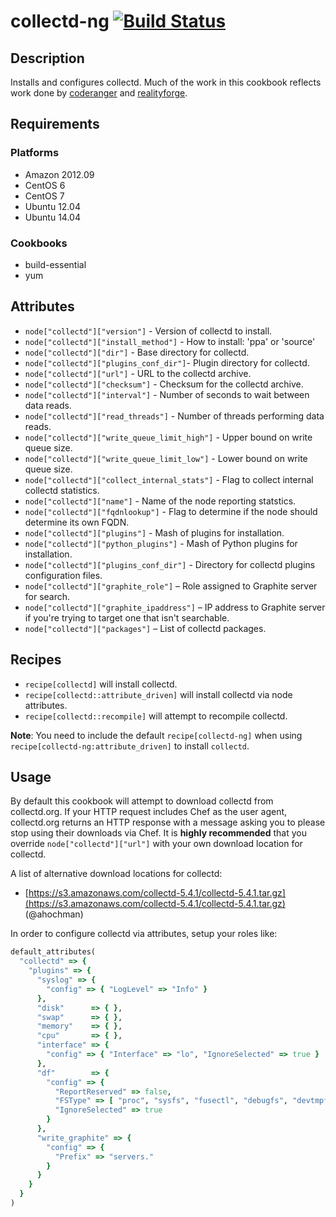 # collectd-ng [![Build Status](https://secure.travis-ci.org/hectcastro/chef-collectd.png?branch=develop)](http://travis-ci.org/hectcastro/chef-collectd)

## Description

Installs and configures collectd.  Much of the work in this cookbook reflects
work done by [coderanger](https://github.com/coderanger/chef-collectd) and
[realityforge](https://github.com/realityforge/chef-collectd).

## Requirements

### Platforms

* Amazon 2012.09
* CentOS 6
* CentOS 7
* Ubuntu 12.04
* Ubuntu 14.04

### Cookbooks

* build-essential
* yum

## Attributes

* `node["collectd"]["version"]` - Version of collectd to install.
* `node["collectd"]["install_method"]` - How to install: 'ppa' or 'source'
* `node["collectd"]["dir"]` - Base directory for collectd.
* `node["collectd"]["plugins_conf_dir"]`- Plugin directory for collectd.
* `node["collectd"]["url"]` - URL to the collectd archive.
* `node["collectd"]["checksum"]` - Checksum for the collectd archive.
* `node["collectd"]["interval"]` - Number of seconds to wait between data reads.
* `node["collectd"]["read_threads"]` - Number of threads performing data reads.
* `node["collectd"]["write_queue_limit_high"]` - Upper bound on write queue size.
* `node["collectd"]["write_queue_limit_low"]` - Lower bound on write queue size.
* `node["collectd"]["collect_internal_stats"]` - Flag to collect internal
  collectd statistics.
* `node["collectd"]["name"]` - Name of the node reporting statstics.
* `node["collectd"]["fqdnlookup"]` - Flag to determine if the node should
  determine its own FQDN.
* `node["collectd"]["plugins"]` - Mash of plugins for installation.
* `node["collectd"]["python_plugins"]` - Mash of Python plugins for installation.
* `node["collectd"]["plugins_conf_dir"]` - Directory for collectd plugins configuration files.
* `node["collectd"]["graphite_role"]` – Role assigned to Graphite server for
  search.
* `node["collectd"]["graphite_ipaddress"]` – IP address to Graphite server if
  you're trying to target one that isn't searchable.
* `node["collectd"]["packages"]` – List of collectd packages.

## Recipes

* `recipe[collectd]` will install collectd.
* `recipe[collectd::attribute_driven]` will install collectd via node attributes.
* `recipe[collectd::recompile]` will attempt to recompile collectd.

**Note**: You need to include the default `recipe[collectd-ng]` when using `recipe[collectd-ng:attribute_driven]` to install `collectd`.

## Usage

By default this cookbook will attempt to download collectd from collectd.org.
If your HTTP request includes Chef as the user agent, collectd.org returns an
HTTP response with a message asking you to please stop using their downloads
via Chef. It is **highly recommended** that you override
`node["collectd"]["url"]` with your own download location for collectd.

A list of alternative download locations for collectd:

* [https://s3.amazonaws.com/collectd-5.4.1/collectd-5.4.1.tar.gz](https://s3.amazonaws.com/collectd-5.4.1/collectd-5.4.1.tar.gz) (@ahochman)

In order to configure collectd via attributes, setup your roles like:

```ruby
default_attributes(
  "collectd" => {
    "plugins" => {
      "syslog" => {
        "config" => { "LogLevel" => "Info" }
      },
      "disk"      => { },
      "swap"      => { },
      "memory"    => { },
      "cpu"       => { },
      "interface" => {
        "config" => { "Interface" => "lo", "IgnoreSelected" => true }
      },
      "df"        => {
        "config" => {
          "ReportReserved" => false,
          "FSType" => [ "proc", "sysfs", "fusectl", "debugfs", "devtmpfs", "devpts", "tmpfs" ],
          "IgnoreSelected" => true
        }
      },
      "write_graphite" => {
        "config" => {
          "Prefix" => "servers."
        }
      }
    }
  }
)
```
